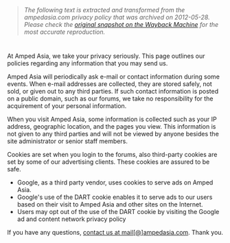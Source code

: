 > *The following text is extracted and transformed from the ampedasia.com privacy policy that was archived on 2012-05-28. Please check the [original snapshot on the Wayback Machine](https://web.archive.org/web/20120528190039id_/http%3A//www.ampedasia.com/page/15) for the most accurate reproduction.*

# 

  
At Amped Asia, we take your privacy seriously. This page outlines our policies regarding any information that you may send us. 

Amped Asia will periodically ask e-mail or contact information during some events. When e-mail addresses are collected, they are stored safely, not sold, or given out to any third parties. If such contact information is posted on a public domain, such as our forums, we take no responsibility for the acquirement of your personal information. 

When you visit Amped Asia, some information is collected such as your IP address, geographic location, and the pages you view. This information is not given to any third parties and will not be viewed by anyone besides the site administrator or senior staff members. 

Cookies are set when you login to the forums, also third-party cookies are set by some of our advertising clients. These cookies are assured to be safe. 

  * Google, as a third party vendor, uses cookies to serve ads on Amped Asia.
  * Google's use of the DART cookie enables it to serve ads to our users based on their visit to Amped Asia and other sites on the Internet.
  * Users may opt out of the use of the DART cookie by visiting the Google ad and content network privacy policy



If you have any questions, [contact us at mail[@]ampedasia.com](mailto:%20mail@ampedasia.com). Thank you. 
